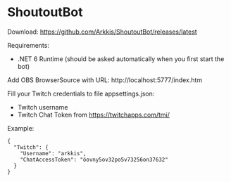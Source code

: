# ShoutoutBot

Download: https://github.com/Arkkis/ShoutoutBot/releases/latest

Requirements:
- .NET 6 Runtime (should be asked automatically when you first start the bot)

Add OBS BrowserSource with URL: http://localhost:5777/index.htm

Fill your Twitch credentials to file appsettings.json:
- Twitch username
- Twitch Chat Token from https://twitchapps.com/tmi/

Example:
```
{
  "Twitch": {
    "Username": "arkkis",
    "ChatAccessToken": "öovny5ov32po5v73256on37632"
  }
}
```
